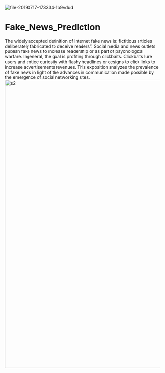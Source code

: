 ![file-20190717-173334-1b9vdud](https://user-images.githubusercontent.com/62693371/121680702-7d115780-cad7-11eb-830c-6c153282f392.jpg)

# Fake_News_Prediction
The widely accepted definition of Internet fake news is: fictitious articles deliberately fabricated to deceive readers”. Social media and news outlets publish fake news to increase readership or as part of psychological warfare. Ingeneral, the goal is profiting through clickbaits. Clickbaits lure users and entice curiosity with flashy headlines or designs to click links to increase advertisements revenues. This exposition analyzes the prevalence of fake news in light of the advances in communication made possible by the emergence of social networking sites.
<img width="940" alt="s2" src="https://user-images.githubusercontent.com/62693371/121681103-ff9a1700-cad7-11eb-9d5b-25ade7e534a6.PNG">
